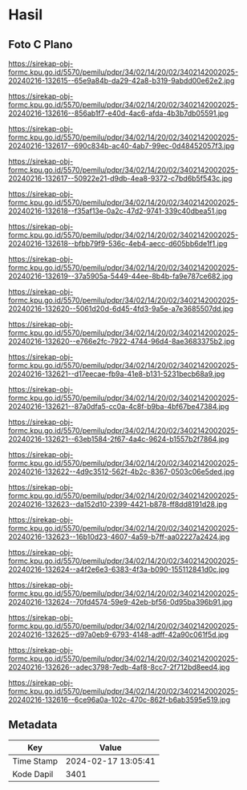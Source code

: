 # Hasil

## Foto C Plano

https://sirekap-obj-formc.kpu.go.id/5570/pemilu/pdpr/34/02/14/20/02/3402142002025-20240216-132615--65e9a84b-da29-42a8-b319-9abdd00e62e2.jpg

https://sirekap-obj-formc.kpu.go.id/5570/pemilu/pdpr/34/02/14/20/02/3402142002025-20240216-132616--856ab1f7-e40d-4ac6-afda-4b3b7db05591.jpg

https://sirekap-obj-formc.kpu.go.id/5570/pemilu/pdpr/34/02/14/20/02/3402142002025-20240216-132617--690c834b-ac40-4ab7-99ec-0d48452057f3.jpg

https://sirekap-obj-formc.kpu.go.id/5570/pemilu/pdpr/34/02/14/20/02/3402142002025-20240216-132617--50922e21-d9db-4ea8-9372-c7bd6b5f543c.jpg

https://sirekap-obj-formc.kpu.go.id/5570/pemilu/pdpr/34/02/14/20/02/3402142002025-20240216-132618--f35af13e-0a2c-47d2-9741-339c40dbea51.jpg

https://sirekap-obj-formc.kpu.go.id/5570/pemilu/pdpr/34/02/14/20/02/3402142002025-20240216-132618--bfbb79f9-536c-4eb4-aecc-d605bb6de1f1.jpg

https://sirekap-obj-formc.kpu.go.id/5570/pemilu/pdpr/34/02/14/20/02/3402142002025-20240216-132619--37a5905a-5449-44ee-8b4b-fa9e787ce682.jpg

https://sirekap-obj-formc.kpu.go.id/5570/pemilu/pdpr/34/02/14/20/02/3402142002025-20240216-132620--5061d20d-6d45-4fd3-9a5e-a7e3685507dd.jpg

https://sirekap-obj-formc.kpu.go.id/5570/pemilu/pdpr/34/02/14/20/02/3402142002025-20240216-132620--e766e2fc-7922-4744-96d4-8ae3683375b2.jpg

https://sirekap-obj-formc.kpu.go.id/5570/pemilu/pdpr/34/02/14/20/02/3402142002025-20240216-132621--d17eecae-fb9a-41e8-b131-5231becb68a9.jpg

https://sirekap-obj-formc.kpu.go.id/5570/pemilu/pdpr/34/02/14/20/02/3402142002025-20240216-132621--87a0dfa5-cc0a-4c8f-b9ba-4bf67be47384.jpg

https://sirekap-obj-formc.kpu.go.id/5570/pemilu/pdpr/34/02/14/20/02/3402142002025-20240216-132621--63eb1584-2f67-4a4c-9624-b1557b2f7864.jpg

https://sirekap-obj-formc.kpu.go.id/5570/pemilu/pdpr/34/02/14/20/02/3402142002025-20240216-132622--4d9c3512-562f-4b2c-8367-0503c06e5ded.jpg

https://sirekap-obj-formc.kpu.go.id/5570/pemilu/pdpr/34/02/14/20/02/3402142002025-20240216-132623--da152d10-2399-4421-b878-ff8dd8191d28.jpg

https://sirekap-obj-formc.kpu.go.id/5570/pemilu/pdpr/34/02/14/20/02/3402142002025-20240216-132623--16b10d23-4607-4a59-b7ff-aa02227a2424.jpg

https://sirekap-obj-formc.kpu.go.id/5570/pemilu/pdpr/34/02/14/20/02/3402142002025-20240216-132624--a4f2e6e3-6383-4f3a-b090-155112841d0c.jpg

https://sirekap-obj-formc.kpu.go.id/5570/pemilu/pdpr/34/02/14/20/02/3402142002025-20240216-132624--70fd4574-59e9-42eb-bf56-0d95ba396b91.jpg

https://sirekap-obj-formc.kpu.go.id/5570/pemilu/pdpr/34/02/14/20/02/3402142002025-20240216-132625--d97a0eb9-6793-4148-adff-42a90c061f5d.jpg

https://sirekap-obj-formc.kpu.go.id/5570/pemilu/pdpr/34/02/14/20/02/3402142002025-20240216-132626--adec3798-7edb-4af8-8cc7-2f712bd8eed4.jpg

https://sirekap-obj-formc.kpu.go.id/5570/pemilu/pdpr/34/02/14/20/02/3402142002025-20240216-132616--6ce96a0a-102c-470c-862f-b6ab3595e519.jpg


## Metadata

| Key        | Value               |
| ---------- | ------------------- |
| Time Stamp | 2024-02-17 13:05:41 |
| Kode Dapil | 3401                |



